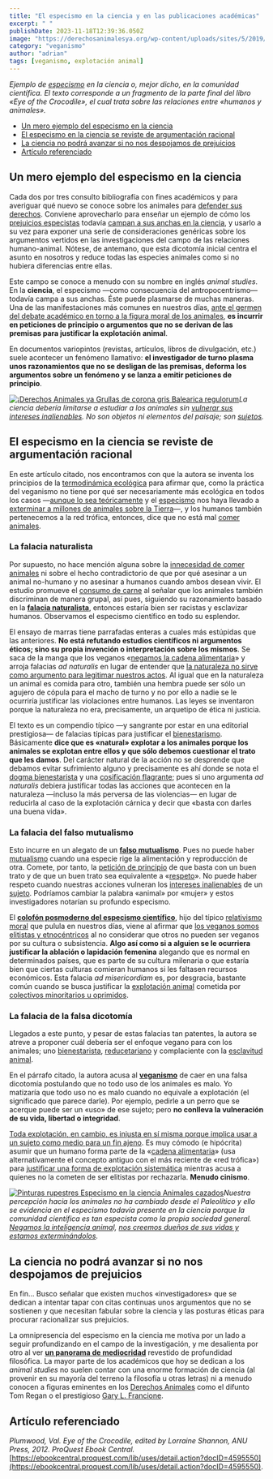 ```yaml
---
title: "El especismo en la ciencia y en las publicaciones académicas"
excerpt: " "
publishDate: 2023-11-18T12:39:36.050Z
image: "https://derechosanimalesya.org/wp-content/uploads/sites/5/2019/01/Fragmento-especista-de-Eye-of-the-Crocodile.webp"
category: "veganismo"
author: "adrian"
tags: [veganismo, explotación animal]
---
```

_Ejemplo de [especismo](https://derechosanimalesya.org/que-es-el-especismo/) en la ciencia o, mejor dicho, en la comunidad científica. El texto corresponde a un fragmento de la parte final del libro «Eye of the Crocodile», el cual trata sobre las relaciones entre «humanos y animales»._

- [Un mero ejemplo del especismo en la ciencia](https://derechosanimalesya.org/el-especismo-en-la-ciencia-y-en-las-publicaciones-academicas/#Un_mero_ejemplo_del_especismo_en_la_ciencia "Un mero ejemplo del especismo en la ciencia")
- [El especismo en la ciencia se reviste de argumentación racional](https://derechosanimalesya.org/el-especismo-en-la-ciencia-y-en-las-publicaciones-academicas/#El_especismo_en_la_ciencia_se_reviste_de_argumentacion_racional "El especismo en la ciencia se reviste de argumentación racional")
- [La ciencia no podrá avanzar si no nos despojamos de prejuicios](https://derechosanimalesya.org/el-especismo-en-la-ciencia-y-en-las-publicaciones-academicas/#La_ciencia_no_podra_avanzar_si_no_nos_despojamos_de_prejuicios "La ciencia no podrá avanzar si no nos despojamos de prejuicios")
- [Artículo referenciado](https://derechosanimalesya.org/el-especismo-en-la-ciencia-y-en-las-publicaciones-academicas/#Articulo_referenciado "Artículo referenciado")

## Un mero ejemplo del especismo en la ciencia

Cada dos por tres consulto bibliografía con fines académicos y para averiguar qué nuevo se conoce sobre los animales para [defender sus derechos](https://derechosanimalesya.org/introduccion-a-los-derechos-animales/). Conviene aprovecharlo para enseñar un ejemplo de cómo los [prejuicios especistas](https://derechosanimalesya.org/que-es-el-especismo/) todavía [campan a sus anchas en la ciencia](https://derechosanimalesya.org/el-antropocentrismo-en-la-ciencia-un-mal-inevitable/), y usarlo a su vez para exponer una serie de consideraciones genéricas sobre los argumentos vertidos en las investigaciones del campo de las relaciones humano-animal. Nótese, de antemano, que esta dicotomía inicial centra el asunto en nosotros y reduce todas las especies animales como si no hubiera diferencias entre ellas.

Este campo se conoce a menudo con su nombre en inglés _animal studies_. En la **ciencia**, el especismo —como consecuencia del antropocentrismo— todavía campa a sus anchas. Éste puede plasmarse de muchas maneras. Una de las manifestaciones más comunes en nuestros días, [ante el germen del debate académico en torno a la figura moral de los animales](https://filosofiavegana.blogspot.com/2019/07/comte-sponville-y-la-cuestion-del.html), **es incurrir en peticiones de principio o argumentos que no se derivan de las premisas para justificar la explotación animal**.

En documentos variopintos (revistas, artículos, libros de divulgación, etc.) suele acontecer un fenómeno llamativo: **el investigador de turno plasma unos razonamientos que no se desligan de las premisas, deforma los argumentos sobre un fenómeno y se lanza a emitir peticiones de principio**.

[![¡Derechos Animales ya Grullas de corona gris Balearica regulorum](https://derechosanimalesya.org/wp-content/uploads/sites/5/2019/01/%C2%A1Derechos-Animales-ya-Grullas-de-corona-gris-Balearica-regulorum.webp "El especismo en la ciencia y en las publicaciones académicas 10")](https://derechosanimalesya.org/wp-content/uploads/sites/5/2019/01/%C2%A1Derechos-Animales-ya-Grullas-de-corona-gris-Balearica-regulorum.webp)_La ciencia debería limitarse a estudiar a los animales sin [vulnerar sus intereses inalienables](https://derechosanimalesya.org/traicionamos-a-los-animales/). No son objetos ni elementos del paisaje; son [sujetos](https://derechosanimalesya.org/los-derechos-individuales-y-el-software-libre/)._

## El especismo en la ciencia se reviste de argumentación racional

En este artículo citado, nos encontramos con que la autora se inventa los principios de la [termodinámica ecológica](https://derechosanimalesya.org/acercamiento-de-los-derechos-animales-a-la-gestion-ambiental/) para afirmar que, como la práctica del veganismo no tiene por qué ser necesariamente más ecológica en todos los casos —[aunque lo sea teóricamente](https://filosofiavegana.blogspot.com/2015/08/la-confusion-de-claudio-bertonatti.html) y el [especismo](https://derechosanimalesya.org/que-es-el-especismo/) nos haya llevado a [exterminar a millones de animales sobre la Tierra](https://derechosanimalesya.org/la-biomasa-y-el-exterminio-de-los-animales-salvajes/)—, y los humanos también pertenecemos a la red trófica, entonces, dice que no está mal [comer animales](https://derechosanimalesya.org/comer-carne-es-una-decision-personal/).

### La falacia naturalista

Por supuesto, no hace mención alguna sobre la [innecesidad de comer animales](http://lluvia-con-truenos.blogspot.com/p/nutricion.html) ni sobre el hecho contradictorio de que por qué asesinar a un animal no-humano y no asesinar a humanos cuando ambos desean vivir. El estudio promueve el [consumo de carne](https://derechosanimalesya.org/comer-carne-es-una-decision-personal/) al señalar que los animales también discriminan de manera grupal, así pues, siguiendo su razonamiento basado en la [**falacia naturalista**](https://derechosanimalesya.org/la-falacia-naturalista-como-argumento-para-excusar-la-explotacion-animal/), entonces estaría bien ser racistas y esclavizar humanos. Observamos el especismo científico en todo su esplendor.

El ensayo de marras tiene parrafadas enteras a cuales más estúpidas que las anteriores. **No está refutando estudios científicos ni argumentos éticos; sino su propia invención o interpretación sobre los mismos**. Se saca de la manga que los veganos «[negamos la cadena alimentaria](https://derechosanimalesya.org/el-fijismo-ecologista-y-otras-creencias-anticientificas/)» y arroja falacias _ad naturalis_ en lugar de entender que [la naturaleza no sirve como argumento para legitimar nuestros actos](https://derechosanimalesya.org/los-intereses-inalienables-definicion-y-fundamentos/). Al igual que en la naturaleza un animal es comida para otro, también una hembra puede ser sólo un agujero de cópula para el macho de turno y no por ello a nadie se le ocurriría justificar las violaciones entre humanos. Las leyes se inventaron porque la naturaleza no era, precisamente, un arquetipo de ética ni justicia.

El texto es un compendio típico —y sangrante por estar en una editorial prestigiosa— de falacias típicas para justificar el [bienestarismo](https://derechosanimalesya.org/los-tres-movimientos-del-animalismo/). Básicamente **dice que es «natural» explotar a los animales porque los animales se explotan entre ellos y que sólo debemos cuestionar el trato que les damos**. Del carácter natural de la acción no se desprende que debamos evitar sufrimiento alguno y precisamente es ahí donde se nota el [dogma bienestarista](https://derechosanimalesya.org/el-fraude-del-bienestar-animal-y-de-la-carne-ecologica/) y una [cosificación flagrante](https://derechosanimalesya.org/humanizacion-animalizacion-y-cosificacion/); pues si uno argumenta _ad naturalis_ debiera justificar todas las acciones que acontecen en la naturaleza —incluso la más perversa de las violencias— en lugar de reducirla al caso de la explotación cárnica y decir que «basta con darles una buena vida».

### La falacia del falso mutualismo

Esto incurre en un alegato de un [**falso mutualismo**](https://derechosanimalesya.org/especistas-en-accion-el-especismo-ecologico/). Pues no puede haber [mutualismo](https://derechosanimalesya.org/la-esclavitud-de-los-animales-domesticados/) cuando una especie rige la alimentación y reproducción de otra. Comete, por tanto, la [petición de principio](https://derechosanimalesya.org/las-falacias-dialecticas-mas-comunes-para-justificar-la-explotacion-animal/) de que basta con un buen trato y de que un buen trato sea equivalente a «[respeto](https://derechosanimalesya.org/los-animales-merecen-respeto-no-necesariamente-amor-ni-compasion/)». No puede haber respeto cuando nuestras acciones vulneran los [intereses inalienables](https://derechosanimalesya.org/los-intereses-inalienables-definicion-y-fundamentos/) de un [sujeto](https://derechosanimalesya.org/el-principio-de-igualdad-para-otros-animales/). Podríamos cambiar la palabra «animal» por «mujer» y estos investigadores notarían su profundo especismo.

El [**colofón posmoderno del especismo científico**](https://derechosanimalesya.org/la-discriminacion-moral-historia-sociologia-y-psicologia-humana/), hijo del típico [relativismo moral](http://filosofiavegana.blogspot.com/2013/07/el-origen-de-la-moral.html) que pulula en nuestros días, viene al afirmar que [los veganos somos elitistas y etnocéntricos](https://derechosanimalesya.org/la-argucia-de-las-organizaciones-animalistas/) al no considerar que otros no pueden ser veganos por su cultura o subsistencia. **Algo así como si a alguien se le ocurriera justificar la ablación o lapidación femenina** alegando que es normal en determinados países, que es parte de su cultura milenaria o que estaría bien que ciertas culturas comieran humanos si les faltasen recursos económicos. Esta falacia _ad misericordiam_ es, por desgracia, bastante común cuando se busca justificar la [explotación animal](https://derechosanimalesya.org/que-es-la-explotacion-animal-por-que-es-inmoral/) cometida por [colectivos minoritarios u oprimidos](https://derechosanimalesya.org/una-vision-romantica-de-la-esclavitud-animal/).

### La falacia de la falsa dicotomía

Llegados a este punto, y pesar de estas falacias tan patentes, la autora se atreve a proponer cuál debería ser el enfoque vegano para con los animales; uno [bienestarista](https://derechosanimalesya.org/el-bienestar-de-los-animales-de-granja-es-un-fraude/), [reducetariano](https://derechosanimalesya.org/reducetarianismo-el-nuevo-negocio-de-la-hipocresia/) y complaciente con la [esclavitud animal](https://derechosanimalesya.org/la-esclavitud-animal-existe-y-es-tan-injusta-como-la-esclavitud-humana/).

En el párrafo citado, la autora acusa al **[veganismo](https://derechosanimalesya.org/que-es-el-veganismo-y-como-llevarlo-a-la-practica/)** de caer en una falsa dicotomía postulando que no todo uso de los animales es malo. Yo matizaría que todo uso no es malo cuando no equivale a explotación (el significado que parece darle). Por ejemplo, pedirle a un perro que se acerque puede ser un «uso» de ese sujeto; pero **no conlleva la vulneración de su vida, libertad o integridad**.

[Toda explotación, en cambio, es injusta en sí misma porque implica usar a un sujeto como medio para un fin ajeno](https://derechosanimalesya.org/el-principio-de-igualdad-hacia-los-animales/). Es muy cómodo (e hipócrita) asumir que un humano forma parte de la «[cadena alimentaria](http://lluvia-con-truenos.blogspot.com/2015/05/la-cadenacantinela-alimenticia.html)» (usa alternativamente el concepto antiguo con el más reciente de «red trófica») para [justificar una forma de explotación sistemática](https://derechosanimalesya.org/el-fraude-del-bienestar-animal-y-de-la-carne-ecologica/) mientras acusa a quienes no la cometen de ser elitistas por rechazarla. **Menudo cinismo**.

[![Pinturas rupestres  Especismo en la ciencia  Animales cazados](https://derechosanimalesya.org/wp-content/uploads/sites/5/2019/01/%C2%A1Derechos-Animales-ya-Pinturas-rupestres.webp "El especismo en la ciencia y en las publicaciones académicas 11")](https://derechosanimalesya.org/wp-content/uploads/sites/5/2019/01/%C2%A1Derechos-Animales-ya-Pinturas-rupestres.webp)_Nuestra percepción hacia los animales no ha cambiado desde el Paleolítico y ello se evidencia en el especismo todavía presente en la ciencia porque la comunidad científica es tan especista como la propia sociedad general. [Negamos la inteligencia anima](https://derechosanimalesya.org/la-inteligencia-animal-lloyd-morgan-y-el-negacionismo-cientifico/)l, [nos creemos dueños de sus vidas y estamos exterminándolos](https://derechosanimalesya.org/la-biomasa-y-el-exterminio-de-los-animales-salvajes/)._

## La ciencia no podrá avanzar si no nos despojamos de prejuicios

En fin… Busco señalar que existen muchos «investigadores» que se dedican a intentar tapar con citas continuas unos argumentos que no se sostienen y que necesitan fabular sobre la ciencia y las posturas éticas para procurar racionalizar sus prejuicios.

La omnipresencia del especismo en la ciencia me motiva por un lado a seguir profundizando en el campo de la investigación, y me desalienta por otro al ver [**un panorama de mediocridad**](https://derechosanimalesya.org/la-victimizacion-de-los-explotadores/) revestido de profundidad filosófica. La mayor parte de los académicos que hoy se dedican a los _animal studies_ no suelen contar con una enorme formación de ciencia (al provenir en su mayoría del terreno la filosofía u otras letras) ni a menudo conocen a figuras eminentes en los [Derechos Animales](https://derechosanimalesya.org/introduccion-a-los-derechos-animales/) como el difunto Tom Regan o el prestigioso [Gary L. Francione](https://derechosanimalesya.org/gary-francione-y-los-seis-principios-del-abolicionismo/).

## Artículo referenciado

_Plumwood, Val. Eye of the Crocodile, edited by Lorraine Shannon, ANU Press, 2012. ProQuest Ebook Central._  
[https://ebookcentral.proquest.com/lib/uses/detail.action?docID=4595550](https://ebookcentral.proquest.com/lib/uses/detail.action?docID=4595550).
